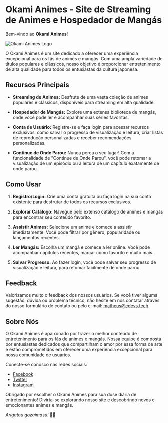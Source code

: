 # Okami Animes - Site de Streaming de Animes e Hospedador de Mangás

Bem-vindo ao **Okami Animes**!

![Okami Animes Logo](https://lh3.googleusercontent.com/d/1Enf3EU0Xm3xEwYO07HRuzrxKHyG2eC18)

O Okami Animes é um site dedicado a oferecer uma experiência excepcional para os fãs de animes e mangás. Com uma ampla variedade de títulos populares e clássicos, nosso objetivo é proporcionar entretenimento de alta qualidade para todos os entusiastas da cultura japonesa.

## Recursos Principais

- **Streaming de Animes:** Desfrute de uma vasta coleção de animes populares e clássicos, disponíveis para streaming em alta qualidade.
  
- **Hospedador de Mangás:** Explore uma extensa biblioteca de mangás, onde você pode ler e acompanhar suas séries favoritas.

- **Conta de Usuário:** Registre-se e faça login para acessar recursos exclusivos, como salvar o progresso de visualização e leitura, criar listas de reprodução personalizadas e receber recomendações personalizadas.

- **Continue de Onde Parou:** Nunca perca o seu lugar! Com a funcionalidade de "Continue de Onde Parou", você pode retomar a visualização de um episódio ou a leitura de um capítulo exatamente de onde parou.

## Como Usar

1. **Registro/Login:** Crie uma conta gratuita ou faça login na sua conta existente para desfrutar de todos os recursos exclusivos.

2. **Explorar Catálogo:** Navegue pelo extenso catálogo de animes e mangás para encontrar seu conteúdo favorito.

3. **Assistir Animes:** Selecione um anime e comece a assistir imediatamente. Você pode filtrar por gênero, popularidade ou lançamentos recentes.

4. **Ler Mangás:** Escolha um mangá e comece a ler online. Você pode acompanhar capítulos recentes, marcar como favorito e muito mais.

5. **Salvar Progresso:** Ao fazer login, você pode salvar seu progresso de visualização e leitura, para retomar facilmente de onde parou.

## Feedback

Valorizamos muito o feedback dos nossos usuários. Se você tiver alguma sugestão, dúvida ou problema técnico, não hesite em nos contatar através do nosso formulário de contato ou pelo e-mail: matheus@cdevs.tech.

## Sobre Nós

O Okami Animes é apaixonado por trazer o melhor conteúdo de entretenimento para os fãs de animes e mangás. Nossa equipe é composta por entusiastas dedicados que compartilham o amor por essa forma de arte e estão comprometidos em oferecer uma experiência excepcional para nossa comunidade de usuários.

Conecte-se conosco nas redes sociais:
- [Facebook](https://www.facebook.com/OkamiAnimes)
- [Twitter](https://twitter.com/OkamiAnimes)
- [Instagram](https://www.instagram.com/OkamiAnimes)

Obrigado por escolher o Okami Animes para sua dose diária de entretenimento! Divirta-se explorando nosso site e descobrindo novos e emocionantes animes e mangás.

*Arigatou gozaimasu!* 🐺🌸
